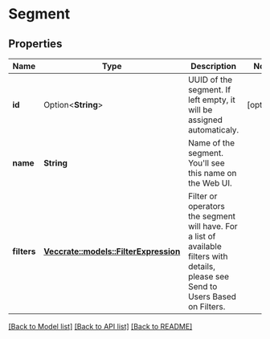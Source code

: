 # Segment

## Properties

Name | Type | Description | Notes
------------ | ------------- | ------------- | -------------
**id** | Option<**String**> | UUID of the segment.  If left empty, it will be assigned automaticaly. | [optional]
**name** | **String** | Name of the segment.  You'll see this name on the Web UI. | 
**filters** | [**Vec<crate::models::FilterExpression>**](FilterExpression.md) | Filter or operators the segment will have.  For a list of available filters with details, please see Send to Users Based on Filters. | 

[[Back to Model list]](../README.md#documentation-for-models) [[Back to API list]](../README.md#documentation-for-api-endpoints) [[Back to README]](../README.md)


